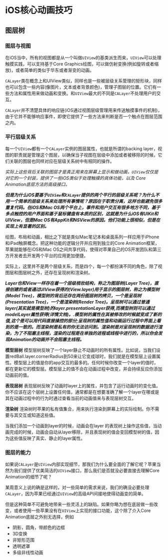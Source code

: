 # iOS核心动画技巧

## 图层树
### 图层与视图

在iOS当中，所有的视图都是从一个叫做`UIView`的基类派生而来，`UIView`可以处理触摸实践，可以支持基于Core Graphics绘图，可以做仿射变换(例如旋转或者缩放)，或者简单的类似于华东或者渐变的动画。

`CALayer`类在概念上和UIView类似，同样也是一些被层级关系管理的矩形块，同样也可以包含一些内容(像图片，文本或者背景颜色)，管理子图层的位置。它们有一些方法和属性用来做动画和变换。和`UIView`最大的不同是`CALayer`不处理用户的交互。

`CALayer`并不清楚具体的响应链(iOS通过视图层级管理用来传送触摸事件的机制)，由于它并不能够响应事件，即使它提供了一些方法来判断是否一个触点在图层范围之内。

### 平行层级关系
每一个`UIView`都有一个`CALayer`实例的图层属性，也就是所谓的backing layer，视图的职责就是管理这个图层，以确保当子视图在层级中添加或者被移除的时候，它们关联的图层也同样对应在层级关系树中有相同的操作。

*实际上这些背后关联的图层才是真正用来在屏幕上显示和做动画，`UIView`仅仅是对它的一个封装，提供了一些iOS类似于处理触摸的具体功能，以及 Core Animation底层方法的高级接口。*

***但是为什么iOS要基于`UIView`和`CALayer`提供的两个平行的层级关系呢？为什么不用一个简单的层级关系来处理所有事情呢？原因在于职责分离，这样也能避免很多重复代码。在iOS和Mac OS两个平台上，事件和用户交互有很多地方不同，基于多点触控的用户界面和基于鼠标键盘有本质的区别，这就是为什么iOS有UIKit和UIView，但是Mac OS有AppKit和NSView的原因。他们功能上很相似，但是在实现上有显著的区别。***

绘图，布局和动画，相比之下就是类似Mac笔记本和桌面系列一样应用于iPhone和iPad触屏概念。把这种功能的逻辑分开并应用到独立的Core Animation框架，苹果就能够在iOS和Mac OS之间共享代码，使得对苹果自己的OS开发团队和第三方开发者去开发两个平台的应用更加便捷。

实际上，这里并不是两个层级关系，而是四个，每一个都扮演不同的角色，除了视图层和图层树之外，还存在呈现树和渲染树。


___Layer也和View一样存在着一个层级梳妆结构，称之为图层树(Layer Tree)，直接创建的或者通过UIView获得的(View.layer)用于显示的图层树，称之为模型树(Model Tree)，模型树的背后还存在两份图层树的拷贝，一个是呈现树(Presentation Tree)，一个是渲染树(Render Tree)。呈现树可以通过普通layer(其实就是模型树)的layer.presentationLayer获得,而模型树则可以通过modelLayer属性获得(详情文档)。.模型树的属性在其被修改的时候就变成了新的值,这个是可以用代码直接操控的部分;呈现树的属性值和动画运行过程中界面上看到的是一致的。而渲染树是私有的你无法访问到。渲染树是对呈现树的数据进行渲染，为了不阻塞主线程，渲染的过程是在单独的进程或线程中进行的，所以你会发现Animation的动画并不会阻塞主线程。___

__模型层树__ 模型层树反映了一个layer静止不动画时的所有属性。比如说，当我们设置redBall.layer.cornerRadius到50来让它变成球时，我们就是在模型层上设置属性。模型层上的值是你的app交互的最多的。任何时候你改变一个layer的值时，都在更新它的模型层。模型层上的值不会在动画过程中改变，并会持续反应你添加动画前的值。

__表现层树__ 表现层树反映了动画时layer上的属性，并包含了运行动画时的变化值。你不应该在这个层树上设置任何值，通常都是在想要准确了解一个layer在哪或是其在动画过程中的行为时通过查看当前的动画值来与表现层树交互。

__渲染树__ 渲染树时苹果的私有值集合，用来执行渲染到屏幕上的实际绘制。你不需要与其交互或知道这些值。

当我们添加一个动画到layer的时候，动画会在layer 的表现树上操作这些值，当动画完成的时候，动画会自动从layer移除，并且表现树的值会变回模型树的值，因为这些值反映了真实、静止的layer属性。

### 图层的能力
如果说`CALayer`是`UIView`内部实现细节，那我们为什么要全面的了解它呢？苹果当然为我们提供了优美简洁的`UIView`接口，那么我们是否就没必要直接去理解Core Animation的细节了呢？

某周意义上说的确是这样的，对一些简单的需求来说，我们的确没必要处理`CALayer`，因为苹果已经通过`UIView`的高级API间接地使得动画变的简单。

但是这种简单不可避免地带来一些灵活上的缺陷。如果你略为想在底层做一些改变，或者使用一些苹果没有在`UIView`上实现的接口功能，这个除了介入Core Animation底层之外别无选择，例如

* 阴影，圆角，带颜色的边框
* 3D变换
* 非矩形范围
* 透明遮罩
* 多级非线性动画

